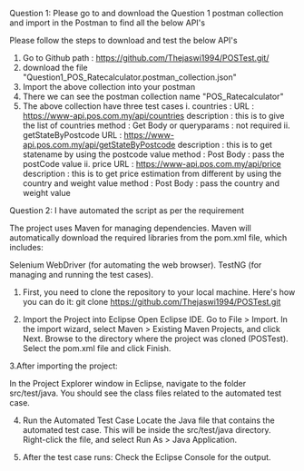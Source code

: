Question 1: Please go to  and download the Question 1 postman collection and import in the Postman to find all the below API's

Please follow the steps to download and test the below API's

1. Go to Github path : https://github.com/Thejaswi1994/POSTest.git/
2. download the file "Question1_POS_Ratecalculator.postman_collection.json"
3. Import the above collection into your postman 
4. There we can see the postman collection name "POS_Ratecalculator"
5. The above collection have three test cases 
	i. countries : 
		URL : https://www-api.pos.com.my/api/countries
		description : this is to give the list of countries 
		method : Get
		Body or queryparams : not required
	ii. getStateByPostcode
		URL : https://www-api.pos.com.my/api/getStateByPostcode
		description : this is to get statename by using the postcode value 
		method : Post
		Body : pass the postCode value
	ii. price
		URL : https://www-api.pos.com.my/api/price
		description : this is to get price estimation from different by using the country and weight value 
		method : Post
		Body : pass the country and weight value		
		

Question 2: I have automated the script as per the requirement 

The project uses Maven for managing dependencies. Maven will automatically download the required libraries from the pom.xml file, which includes:

Selenium WebDriver (for automating the web browser).
TestNG (for managing and running the test cases).

1. First, you need to clone the repository to your local machine. Here's how you can do it:
git clone https://github.com/Thejaswi1994/POSTest.git

2. Import the Project into Eclipse
Open Eclipse IDE.
Go to File > Import.
In the import wizard, select Maven > Existing Maven Projects, and click Next.
Browse to the directory where the project was cloned (POSTest).
Select the pom.xml file and click Finish.

3.After importing the project:

In the Project Explorer window in Eclipse, navigate to the folder src/test/java.
You should see the class files related to the automated test case.

4. Run the Automated Test Case
Locate the Java file that contains the automated test case. This will be inside the src/test/java directory.
Right-click the file, and select Run As > Java Application.

5. After the test case runs:
Check the Eclipse Console for the output.









